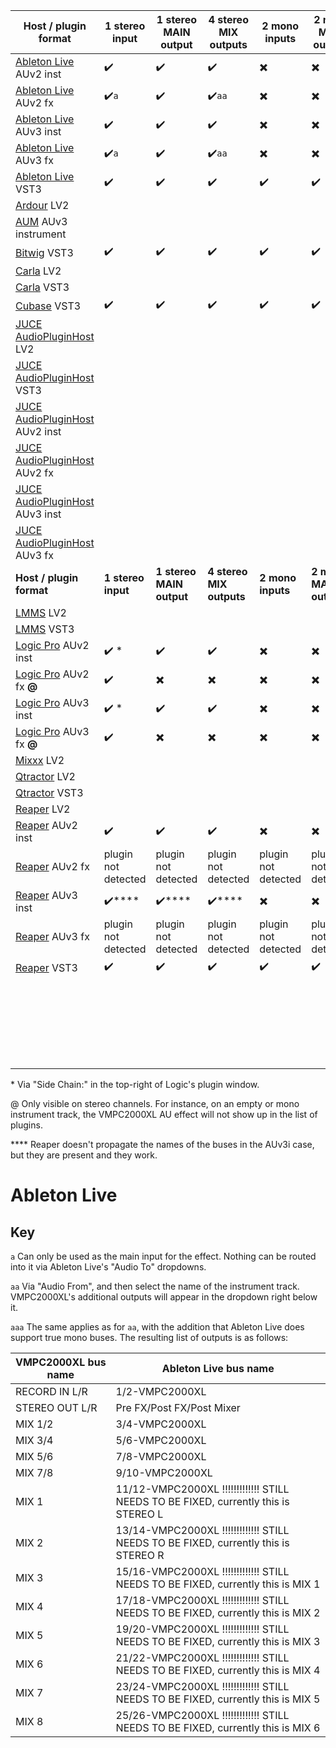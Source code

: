 | Host / plugin format                                         | 1 stereo input         | 1 stereo MAIN output     | 4 stereo MIX outputs     | 2 mono inputs            | 2 mono MAIN outputs      | 8 mono MIX outputs       |
| ------------------------------------------------------------ | ---------------------- | ------------------------ | ------------------------ | ------------------------ | ------------------------ | ------------------------ |
| [Ableton Live](https://www.ableton.com/) AUv2 inst           | :heavy_check_mark:     | :heavy_check_mark:       | :heavy_check_mark:       | :heavy_multiplication_x: | :heavy_multiplication_x: | :heavy_check_mark:`aaa` |
| [Ableton Live](https://www.ableton.com/) AUv2 fx             | :heavy_check_mark:`a`​ | :heavy_check_mark:       | :heavy_check_mark:`aa` | :heavy_multiplication_x: | :heavy_multiplication_x: | :heavy_check_mark:`aaa` |
| [Ableton Live](https://www.ableton.com/) AUv3 inst           | :heavy_check_mark:     | :heavy_check_mark:       | :heavy_check_mark:       | :heavy_multiplication_x: | :heavy_multiplication_x: | :heavy_check_mark:`aaa` |
| [Ableton Live](https://www.ableton.com/) AUv3 fx             | :heavy_check_mark:`a`​ | :heavy_check_mark:       | :heavy_check_mark:`aa` | :heavy_multiplication_x: | :heavy_multiplication_x: | :heavy_check_mark:`aaa` |
| [Ableton Live](https://www.ableton.com/) VST3                | :heavy_check_mark:     | :heavy_check_mark:       | :heavy_check_mark:       | :heavy_check_mark:       | :heavy_check_mark:       | :heavy_check_mark:`aaa`  |
| [Ardour](https://ardour.org/) LV2                            |                        |                          |                          |                          |                          |                          |
| [AUM](https://kymatica.com/apps/aum) AUv3 instrument         |                        |                          |                          |                          |                          |                          |
| [Bitwig](https://www.bitwig.com/) VST3                       | :heavy_check_mark:     | :heavy_check_mark:       | :heavy_check_mark:       | :heavy_check_mark:       | :heavy_check_mark:       | :heavy_check_mark:       |
| [Carla](https://kx.studio/Applications:Carla) LV2            |                        |                          |                          |                          |                          |                          |
| [Carla](https://kx.studio/Applications:Carla) VST3           |                        |                          |                          |                          |                          |                          |
| [Cubase](https://www.steinberg.net/cubase/) VST3             | :heavy_check_mark:     | :heavy_check_mark:       | :heavy_check_mark:       | :heavy_check_mark:       | :heavy_check_mark:       | :heavy_check_mark:       |
| [JUCE AudioPluginHost](https://github.com/juce-framework/JUCE/blob/master/extras/AudioPluginHost/AudioPluginHost.jucer) LV2 |                        |                          |                          |                          |                          |                          |
| [JUCE AudioPluginHost](https://github.com/juce-framework/JUCE/blob/master/extras/AudioPluginHost/AudioPluginHost.jucer) VST3 |                        |                          |                          |                          |                          |                          |
| [JUCE AudioPluginHost](https://github.com/juce-framework/JUCE/blob/master/extras/AudioPluginHost/AudioPluginHost.jucer) AUv2 inst |                        |                          |                          |                          |                          |                          |
| [JUCE AudioPluginHost](https://github.com/juce-framework/JUCE/blob/master/extras/AudioPluginHost/AudioPluginHost.jucer) AUv2 fx |                        |                          |                          |                          |                          |                          |
| [JUCE AudioPluginHost](https://github.com/juce-framework/JUCE/blob/master/extras/AudioPluginHost/AudioPluginHost.jucer) AUv3 inst |                        |                          |                          |                          |                          |                          |
| [JUCE AudioPluginHost](https://github.com/juce-framework/JUCE/blob/master/extras/AudioPluginHost/AudioPluginHost.jucer) AUv3 fx |                        |                          |                          |                          |                          |                          |
| **Host / plugin format**                                     | **1 stereo input**     | **1 stereo MAIN output** | **4 stereo MIX outputs** | **2 mono inputs**        | **2 mono MAIN outputs**  | **8 mono MIX outputs**   |
| [LMMS](https://lmms.io/) LV2                                 |                        |                          |                          |                          |                          |                          |
| [LMMS](https://lmms.io/) VST3                                |                        |                          |                          |                          |                          |                          |
| [Logic Pro](https://www.apple.com/logic-pro) AUv2 inst       | :heavy_check_mark: *   | :heavy_check_mark:       | :heavy_check_mark:       | :heavy_multiplication_x: | :heavy_multiplication_x:  | :heavy_check_mark:       |
| [Logic Pro](https://www.apple.com/logic-pro) AUv2 fx **@**   | :heavy_check_mark:    | :heavy_multiplication_x: | :heavy_multiplication_x: | :heavy_multiplication_x: | :heavy_multiplication_x: | :heavy_multiplication_x: |
| [Logic Pro](https://www.apple.com/logic-pro) AUv3 inst       | :heavy_check_mark: *   | :heavy_check_mark:       | :heavy_check_mark:       | :heavy_multiplication_x: | :heavy_multiplication_x: | :heavy_check_mark: |
| [Logic Pro](https://www.apple.com/logic-pro) AUv3 fx **@**   | :heavy_check_mark:   | :heavy_multiplication_x: | :heavy_multiplication_x: | :heavy_multiplication_x: | :heavy_multiplication_x: | :heavy_multiplication_x: |
| [Mixxx](https://mixxx.org/) LV2                              |                        |                          |                          |                          |                          |                          |
| [Qtractor](https://www.qtractor.org/) LV2                    |                        |                          |                          |                          |                          |                          |
| [Qtractor](https://www.qtractor.org/) VST3                   |                        |                          |                          |                          |                          |                          |
| [Reaper](https://www.reaper.fm/) LV2                         |                        |                          |                          |                          |                          |                          |
| [Reaper](https://www.reaper.fm/) AUv2 inst                   | :heavy_check_mark:     | :heavy_check_mark:       | :heavy_check_mark:       | :heavy_multiplication_x: | :heavy_multiplication_x: | :heavy_multiplication_x: |
| [Reaper](https://www.reaper.fm/) AUv2 fx                     | plugin not detected    | plugin not detected      | plugin not detected      | plugin not detected      | plugin not detected      | plugin not detected      |
| [Reaper](https://www.reaper.fm/) AUv3 inst                   | :heavy_check_mark:\**** | :heavy_check_mark:\****       | :heavy_check_mark:\****       | :heavy_multiplication_x: | :heavy_multiplication_x: | :heavy_multiplication_x: |
| [Reaper](https://www.reaper.fm/) AUv3 fx                     | plugin not detected | plugin not detected | plugin not detected | plugin not detected | plugin not detected | plugin not detected |
| [Reaper](https://www.reaper.fm/) VST3                        | :heavy_check_mark:     | :heavy_check_mark:       | :heavy_check_mark:       | :heavy_check_mark:       | :heavy_check_mark:       | :heavy_check_mark:       |
|                                                              |                        |                          |                          |                          |                          |                          |
|                                                              |                        |                          |                          |                          |                          |                          |
|                                                              |                        |                          |                          |                          |                          |                          |
|                                                              |                        |                          |                          |                          |                          |                          |
|                                                              |                        |                          |                          |                          |                          |                          |
|                                                              |                        |                          |                          |                          |                          |                          |
|                                                              |                        |                          |                          |                          |                          |                          |
|                                                              |                        |                          |                          |                          |                          |                          |
|                                                              |                        |                          |                          |                          |                          |                          |
|                                                              |                        |                          |                          |                          |                          |                          |
|                                                              |                        |                          |                          |                          |                          |                          |
|                                                              |                        |                          |                          |                          |                          |                          |
|                                                              |                        |                          |                          |                          |                          |                          |
|                                                              |                        |                          |                          |                          |                          |                          |
|                                                              |                        |                          |                          |                          |                          |                          |
|                                                              |                        |                          |                          |                          |                          |                          |
|                                                              |                        |                          |                          |                          |                          |                          |
|                                                              |                        |                          |                          |                          |                          |                          |
|                                                              |                        |                          |                          |                          |                          |                          |
|                                                              |                        |                          |                          |                          |                          |                          |
|                                                              |                        |                          |                          |                          |                          |                          |
|                                                              |                        |                          |                          |                          |                          |                          |
|                                                              |                        |                          |                          |                          |                          |                          |
|                                                              |                        |                          |                          |                          |                          |                          |

\* Via "Side Chain:" in the top-right of Logic's plugin window.

@ Only visible on stereo channels. For instance, on an empty or mono instrument track, the VMPC2000XL AU effect will not show up in the list of plugins.

\**** Reaper doesn't propagate the names of the buses in the AUv3i case, but they are present and they work.

# Ableton Live

## Key

`a` Can only be used as the main input for the effect. Nothing can be routed into it via Ableton Live's "Audio To" dropdowns.

`aa` Via "Audio From", and then select the name of the instrument track. VMPC2000XL's additional outputs will appear in the dropdown right below it.

`aaa` The same applies as for `aa`, with the addition that Ableton Live does support true mono buses. The resulting list of outputs is as follows:

| VMPC2000XL bus name | Ableton Live bus name                                        |
| ------------------- | ------------------------------------------------------------ |
| RECORD IN L/R       | 1/2-VMPC2000XL                                               |
| STEREO OUT L/R      | Pre FX/Post FX/Post Mixer                                    |
| MIX 1/2             | 3/4-VMPC2000XL                                               |
| MIX 3/4             | 5/6-VMPC2000XL                                               |
| MIX 5/6             | 7/8-VMPC2000XL                                               |
| MIX 7/8             | 9/10-VMPC2000XL                                              |
| MIX 1               | 11/12-VMPC2000XL !!!!!!!!!!!!! STILL NEEDS TO BE FIXED, currently this is STEREO L |
| MIX 2               | 13/14-VMPC2000XL  !!!!!!!!!!!!! STILL NEEDS TO BE FIXED, currently this is STEREO R |
| MIX 3               | 15/16-VMPC2000XL  !!!!!!!!!!!!! STILL NEEDS TO BE FIXED, currently this is MIX 1 |
| MIX 4               | 17/18-VMPC2000XL  !!!!!!!!!!!!! STILL NEEDS TO BE FIXED, currently this is MIX 2 |
| MIX 5               | 19/20-VMPC2000XL  !!!!!!!!!!!!! STILL NEEDS TO BE FIXED, currently this is MIX 3 |
| MIX 6               | 21/22-VMPC2000XL  !!!!!!!!!!!!! STILL NEEDS TO BE FIXED, currently this is MIX 4 |
| MIX 7               | 23/24-VMPC2000XL  !!!!!!!!!!!!! STILL NEEDS TO BE FIXED, currently this is MIX 5 |
| MIX 8               | 25/26-VMPC2000XL  !!!!!!!!!!!!! STILL NEEDS TO BE FIXED, currently this is MIX 6 |


